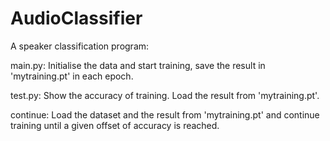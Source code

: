 # AudioClassifier
A speaker classification program:

main.py:
      Initialise the data and start training, save the result in 'mytraining.pt' in each epoch.

test.py:
      Show the accuracy of training. Load the result from 'mytraining.pt'.

continue:
      Load the dataset and the result from 'mytraining.pt' and continue training until a given offset of accuracy is reached.
